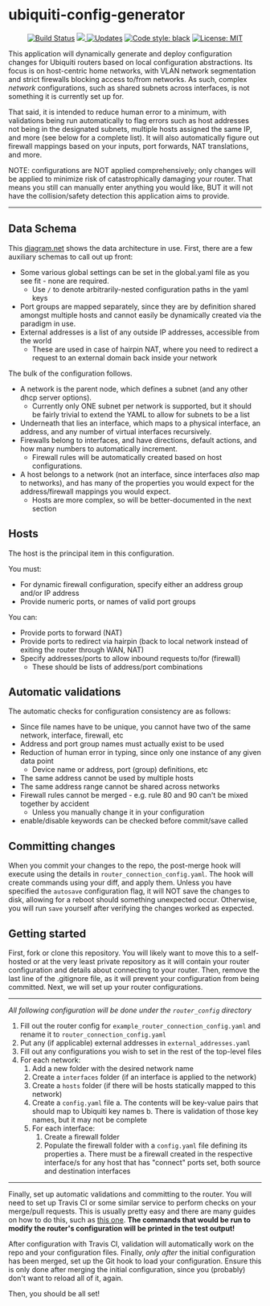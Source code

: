 # ubiquiti-config-generator
<p align="center">
  <a href="https://travis-ci.com/ammesonb/ubiquiti-config-generator"><img alt="Build Status" src="https://travis-ci.com/ammesonb/ubiquiti-config-generator.svg?branch=trunk"></a>
  <a href="https://codecov.io/gh/ammesonb/ubiquiti-config-generator">
    <img src="https://codecov.io/gh/ammesonb/ubiquiti-config-generator/branch/trunk/graph/badge.svg" />
  </a>
  <a href="https://pyup.io/repos/github/ammesonb/ubiquiti-config-generator/"><img src="https://pyup.io/repos/github/ammesonb/ubiquiti-config-generator/shield.svg" alt="Updates" /></a>
  <a href="https://github.com/psf/black"><img alt="Code style: black" src="https://img.shields.io/badge/code%20style-black-000000.svg"></a>
  <a href="https://github.com/ammesonb/ubiquiti-config-generator/blob/trunk/LICENSE"><img alt="License: MIT" src="https://img.shields.io/badge/License-MIT-purple.svg"></a>
</p>

This application will dynamically generate and deploy configuration changes for Ubiquiti routers based on local configuration abstractions.
Its focus is on host-centric home networks, with VLAN network segmentation and strict firewalls blocking access to/from networks.
As such, complex _network_ configurations, such as shared subnets across interfaces, is not something it is currently set up for.

That said, it is intended to reduce human error to a minimum, with validations being run automatically to flag errors such as host addresses not being in the designated subnets, multiple hosts assigned the same IP, and more (see below for a complete list).
It will also automatically figure out firewall mappings based on your inputs, port forwards, NAT translations, and more.

NOTE: configurations are NOT applied comprehensively; only changes will be applied to minimize risk of catastrophically damaging your router.
That means you still can manually enter anything you would like, BUT it will not have the collision/safety detection this application aims to provide.

----

## Data Schema
This [diagram.net](https://app.diagrams.net/?src=about#G1Lw4wh8zmSl0JGgrkhEczMQtAOhgKbUKq) shows the data architecture in use.
First, there are a few auxiliary schemas to call out up front:
- Some various global settings can be set in the global.yaml file as you see fit - none are required.
    - Use `/` to denote arbitrarily-nested configuration paths in the yaml keys
- Port groups are mapped separately, since they are by definition shared amongst multiple hosts and cannot easily be dynamically created via the paradigm in use.
- External addresses is a list of any outside IP addresses, accessible from the world
    - These are used in case of hairpin NAT, where you need to redirect a request to an external domain back inside your network

The bulk of the configuration follows.
- A network is the parent node, which defines a subnet (and any other dhcp server options).
    - Currently only ONE subnet per network is supported, but it should be fairly trivial to extend the YAML to allow for subnets to be a list
- Underneath that lies an interface, which maps to a physical interface, an address, and any number of virtual interfaces recursively.
- Firewalls belong to interfaces, and have directions, default actions, and how many numbers to automatically increment.
    - Firewall rules will be automatically created based on host configurations.
- A host belongs to a network (not an interface, since interfaces _also_ map to networks), and has many of the properties you would expect for the address/firewall mappings you would expect.
    - Hosts are more complex, so will be better-documented in the next section

## Hosts
The host is the principal item in this configuration.

You must:
- For dynamic firewall configuration, specify either an address group and/or IP address
- Provide numeric ports, or names of valid port groups

You can:
- Provide ports to forward (NAT)
- Provide ports to redirect via hairpin (back to local network instead of exiting the router through WAN, NAT)
- Specify addresses/ports to allow inbound requests to/for (firewall)
    - These should be lists of address/port combinations

## Automatic validations
The automatic checks for configuration consistency are as follows:
- Since file names have to be unique, you cannot have two of the same network, interface, firewall, etc
- Address and port group names must actually exist to be used
- Reduction of human error in typing, since only one instance of any given data point
    - Device name or address, port (group) definitions, etc
- The same address cannot be used by multiple hosts
- The same address range cannot be shared across networks
- Firewall rules cannot be merged - e.g. rule 80 and 90 can't be mixed together by accident
    - Unless you manually change it in your configuration
- enable/disable keywords can be checked before commit/save called

## Committing changes
When you commit your changes to the repo, the post-merge hook will execute using the details in `router_connection_config.yaml`.
The hook will create commands using your diff, and apply them.
Unless you have specified the `autosave` configuration flag, it will NOT save the changes to disk, allowing for a reboot should something unexpected occur.
Otherwise, you will run `save` yourself after verifying the changes worked as expected.

## Getting started
First, fork or clone this repository.
You will likely want to move this to a self-hosted or at the very least private repository as it will contain your router configuration and details about connecting to your router.
Then, remove the last line of the .gitignore file, as it will prevent your configuration from being committed.
Next, we will set up your router configurations.

---

*All following configuration will be done under the `router_config` directory*

1. Fill out the router config for `example_router_connection_config.yaml` and rename it to `router_connection_config.yaml`
2. Put any (if applicable) external addresses in `external_addresses.yaml`
3. Fill out any configurations you wish to set in the rest of the top-level files
4. For each network:
    1. Add a new folder with the desired network name
    2. Create a `interfaces` folder (if an interface is applied to the network)
    3. Create a `hosts` folder (if there will be hosts statically mapped to this network)
    4. Create a `config.yaml` file
        a. The contents will be key-value pairs that should map to Ubiquiti key names
        b. There is validation of those key names, but it may not be complete
    5. For each interface:
        1. Create a firewall folder
        2. Populate the firewall folder with a `config.yaml` file defining its properties
            a. There must be a firewall created in the respective interface/s for any host that has "connect" ports set, both source and destination interfaces


---

Finally, set up automatic validations and committing to the router.
You will need to set up Travis CI or some similar service to perform checks on your merge/pull requests.
This is usually pretty easy and there are many guides on how to do this, such as [this one](https://docs.travis-ci.com/user/tutorial/#to-get-started-with-travis-ci-using-github).
**The commands that would be run to modify the router's configuration will be printed in the test output!**

After configuration with Travis CI, validation will automatically work on the repo and your configuration files.
Finally, *only after* the initial configuration has been merged, set up the Git hook to load your configuration.
    Ensure this is only done after merging the initial configuration, since you (probably) don't want to reload all of it, again.

Then, you should be all set!
